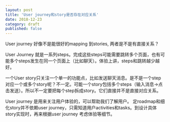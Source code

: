 ```yaml
---
layout: post
title: 'User journey和story是否存在对应关系'
date: 2018-12-23
category: draft
published: false
---
```


User journey 好像不是能很好的mapping 到stories, 两者是不是有直接关系？

User Journey 就是一系列steps。完成这些steps可能需要跳转多个页面，也有可能多个steps发生在同一个页面上（比如聊天）。体验上讲，steps和跳转越少越好。

一个User story只关注一个单一的功能点，比如发送聊天消息。是不是一个step 对应一个或多个story呢？不一定。可能一个story包括多个steps（输入消息->点击发送）。所以不一定要把每个step拆成story。它们直接并不是直接对应关系。

User journey 是用来关注用户体验的，可以帮助我们了解用户。
定roadmap和细化story并不依赖user journey，只需知道用户activities和tasks。到设计具体story实现时，再来根据user journey 考虑体验等细节。